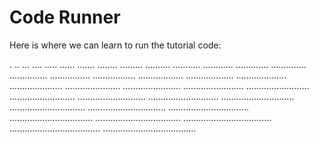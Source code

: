 # Code Runner #

Here is where we can learn to run the tutorial code:

.
..
...
....
.....
......
.......
........
.........
..........
...........
............
.............
..............
...............
................
.................
..................
...................
....................
.....................
......................
.......................
........................
.........................
..........................
...........................
............................
.............................
..............................
...............................
................................
.................................
..................................
...................................
....................................
.....................................
